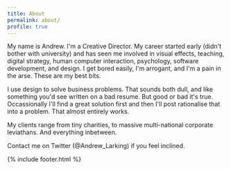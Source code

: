 ```yaml
---
title: About
permalink: about/
profile: true
---
```


My name is Andrew. I'm a Creative Director. My career started early (didn't bother with university) and has seen me involved in visual effects, teaching, digital strategy, human computer interaction, psychology, software development, and design. I get bored easily, I'm arrogant, and I'm a pain in the arse. These are my best bits.

I use design to solve business problems. That sounds both dull, and like something you'd see written on a bad resume. But good or bad it's true. Occassionally I'll find a great solution first and then I'll post rationalise that into a problem. That almost entirely works.

My clients range from tiny charities, to massive multi-national corporate leviathans. And everything inbetween.

Contact me on Twitter (@Andrew_Larking) if you feel inclined.

{% include footer.html %}